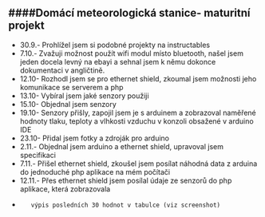 
####Domácí meteorologická stanice- maturitní projekt
-----------

- 30.9.- Prohlížel jsem si podobné projekty na instructables
- 7.10.- Zvažuji možnost použít wifi modul místo bluetooth, našel jsem jeden docela levný na ebayi a sehnal 
                  jsem k němu dokonce dokumentaci v angličtině.
- 12.10- Rozhodl jsem se pro ethernet shield, zkoumal jsem možnosti jeho komunikace se serverem a php
- 13.10- Vybíral jsem jaké senzory použiji
- 15.10- Objednal jsem senzory
- 19.10- Senzory přišly, zapojil jsem je s arduinem a zobrazoval naměřené hodnoty tlaku, teploty
                  a vlhkosti vzduchu v konzoli obsažené v arduino IDE
- 23.10- Přidal jsem fotky a zdroják pro arduino
- 2.11.- Objednal jsem arduino a ethernet shield, upravoval jsem specifikaci
- 7.11.- Přišel ethernet  shield, zkoušel jsem posílat náhodná data z arduina do jednoduché php
         aplikace na mém počítači
- 12.11.- Přes ethernet shield jsem posílal údaje ze senzorů do php aplikace, která zobrazovala
-        výpis posledních 30 hodnot v tabulce (viz screenshot)
